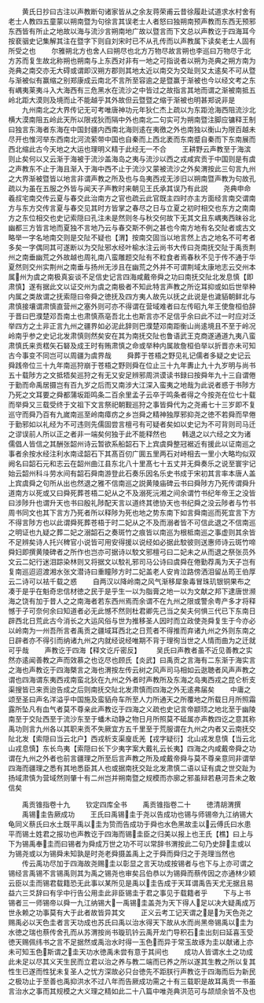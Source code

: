 <!-- { "loadSidebar": true } -->
　　黄氏日抄曰古注以声教断句诸家皆从之余友蒋荣甫云昔徐履赴试道求水村舍有老士人教四五童蒙以朔南暨为句徐言其误老士人者怒曰独朔南预声教而东西无预邪东西皆有所止之地故以海与流沙言朔南地广故以暨言而下文总以声教讫于四海耳今按裵骃史记集解其注在暨字下则自刘宋时已不从孔传而以声教属下读矣老士人固有所受之也
　　尔雅朔北方也舍人曰朔尽也北方万物尽故言朔也李巡曰万物尽于北方苏而复生故北称朔也朔南与上东西对非有一地之可指说者以朔为尧典之朔方南为尧典之南交亦无大碍或谓即汉朔方郡则其地太近以南交为交趾则又太逺矣不可从暨与渐被似有赢缩之别郑康成云南北不言所至容逾之是暨赢于渐被也今以经文考之东有嵎夷莱夷斗入大海西有三危黑水在流沙之中皆过之故指言其地而谓之渐被南抵五岭北距大漠则及境而止不能越乎其外故但云暨暨之缩于渐被也明甚郑说非是
　　九州南北之大界传记无可考唯唐神功元年狄仁杰上疏以为东距沧海西阻流沙北横大漠南阻五岭此天所以限戎狄而隔中外也南北二句实可为朔南暨注脚应镛释王制曰独言东海者东海在中国封疆内西南北海则逺在夷徼之外也南独以衡山为限百越未尽开也惟河举东西南北河流萦带中国也自秦而上西北袤而东南蹙自秦而下东南展而西北缩此古今天地之大运也理明义精于此经无一不合
　　王耕野云声教至于海滨则止矣何以又云渐于海被于流沙盖海岛之夷与流沙以西之戎咸宾贡于中国则是有虞之声教东不止于海且渐入于海中西不止于流沙又蒙被流沙之外矣渭按此三句言九州之大界渐被暨皆以地言非谓声教之所及也与岛夷西戎无涉旧以朔南暨声教为句故孔疏以为虽在五服之外皆与闻天子声教时来朝见王氏承其误乃有此説
　　尧典申命羲叔宅南交传云夏与春交此治南方之官也疏云此官既主四时亦主方面经言南交谓南方与东方交传言夏与春交见其时方皆掌之春尽之日与立夏之初时相交也东方之南南方之东位相交也史记索隠曰孔注未是然则冬与秋交何故下无其文且东嵎夷西昧谷北幽都三方皆言地而夏独不言地乃云与春交斯不例之甚也今南方地有名交阯者或古文略举一字名地南交则是交阯不疑也【渭】按南交固当以地言然上古之地名不可考者多矣一字偶同其可遂断以为交阯邪水经叶榆水注云尚书大传曰尧南抚交阯于禹贡荆州之南垂幽荒之外故越也周礼南八蛮雕题交阯有不粒食者焉春秋不见于传不通于华夏然则交州实荆州之南垂与扬州无涉且在幽荒之外并不可谓荆域太康地志云交州本属州为虞之南极真妄谈不足信史记言四海咸戴帝舜之功曰南抚交阯北发息慎【即肃慎】遂有据此文以证交州为虞之南极者不知此特言声教之所讫耳抑或如后世举种内属之类故谓之抚索隠曰帝舜之徳抚及四方夷人故先以抚之此说是也濊貊朝鲜北与肃慎接壤谓肃慎直营州之塞外则可亦不得谓在营域难者曰左传昭九年王使詹桓伯辞于晋曰巴濮楚邓吾南土也肃慎燕亳吾北土也斯言亦不足信乎余曰此不过一时应对泛举四方之土非正言九州之疆界如必泥此辞则巴濮楚邓南距衡山尚逺境且不至于岭况岭南乎参之史记北发肃慎则然矣安在其为南抚交阯也鲁语武王克商遂通道九夷八蛮肃慎氏来贡楛矢石砮及成王时有贿肃慎之命或举种内属故詹桓伯举以折晋亦未可知古今事变不同岂可以周疆为虞界哉
　　舜葬于苍梧之野见礼记儒者多疑之史记云舜践帝位三十九年南巡狩崩于苍梧之野则舜在位止三十九年夀止九十九岁明与尚书五十载陟方之文抵牾矣巡狩之有无又安足辨邪周洪谟读书録曰按舜年九十三自谓倦于勤而命禹居摄岂有百九岁之后而又南涉大江深入蛮夷之地哉为此说者惑于书陟方乃死之文耳要之舜都蒲坂距鸣条二百余里孟子云卒于鸣条者得之今按尧在位七十载而举舜又三载受终于文祖下文言祭祀朝觐巡狩之事皆舜代为之尧甫七十三岁即不复巡守而舜乃百有九嵗南巡至岭南瘴疠之乡岂舜之精神独厚邪抑尧之徳不若舜而早倦于勤邪如以礼经为不可违则先儒固尝言檀弓有可疑者矣如以史记为不可背则司马迁之谬误前人所以正之者非一端矣何独于此不能释然也
　　韩退之以六经之文为诸儒倡人皆信之其酬张韶州诗云暂欲系船韶石下上宾虞舜整冠裾近有援此以证南巡之事者余按水经注利水南迳韶石下其髙百仞广圎五里两石对峙相去一里小大略均似双阙名曰韶石元和志云在韶州曲江县东北八十里髙七十五丈并无舜奏乐之说至寰宇记始云韶州科斗劳水间有韶石舜南游登此石奏乐因名乐史书成于宋初其言率本唐人盖上宾虞舜之句所从出也然退之雅不信南巡之説黄陵庙碑云书曰舜陟方乃死传谓舜升道南方以死或又曰舜死葬苍梧二妃从之不及溺死沅湘之间余谓竹书纪年帝王之没皆曰涉陟升也谓升天也书曰殷礼陟配天言以道终其徳协天也书纪舜之没云陟者与竹书周书同文也其下言方乃死者所以释陟为死也地之势东南下如言舜南巡而死宜言下方不得言陟方也以此谓舜死葬苍梧于时二妃从之不及而溺者皆不可信此退之不信南巡之明证也九疑之葬二妃之溺韶石之奏斑竹之痕皆以南巡为根柢南巡之事虚则其余皆不足辨矣诗人托兴稗官小说皆可用安得援以说经如必据此駮彼则送惠师诗云斑竹啼舜妇即撰黄陵碑者之所作也岂亦可据诗以駮文邪檀弓曰二妃未之从而退之祭张员外文云二妃行迷泪踪染林则又将据文以駮礼邪司马公诗曰虞舜在倦勤荐禹为天子岂有复南巡迢迢渡湘水张文潜诗曰重瞳陟方时二妃盖老人安肯泣路傍洒泪留丛筠王伯厚云二诗可以袪千载之惑
　　自两汉以降岭南之风气渐移犀象毒冒珠玑银铜果布之凑于是乎在魁奇忠信材徳之民于是乎生一以为脂膏之地一以为文献之邦下逮唐世濒海之饶有加于昔人之之南海者若东西州焉而余谓不在九州之限或警余粤产多才将释憾于子可奈何余曰知道者必无此憾不然则杜君卿先己当之矣夫何惧三代已下东南日辟西北日荒此古今消长之大运风俗与世为推移圣人因时而立政使尧舜复生于今亦必以岭南为一州吾所言者禹贡之疆域耳西北之日荒者不得推而弃诸九州之外则东南之日辟者亦不得引而纳诸九州之内就经说经唯期不背于理徇当世之人情而曲为之迁就可乎哉
　　声教讫于四海【释文讫斤密反】
　　吴氏曰声教者虽不近见善教之实然亦逺闻善教之声而效慕之也讫尽也顾氏【炎武】曰禹贡之言海有二东渐于海实言之海也声教讫于四海槩言之海也渭按左传云树之风声司马相如云逖聴者风声声教之谓也四海谓东夷西戎南蛮北狄在九州之外者时声教所及东海之岛夷西戎之昆仑析支渠搜皆已来贡迨告成之后则南抚交阯北发肃慎而四海之外无逺弗届矣
　　中庸之颂至圣曰声名洋溢乎中国施及蛮貊舟车所至人力所通天之所覆地之所载日月所照霜露所坠凡有血气者莫不尊亲此声教讫于四海之义疏也史记言帝颛顼之地北至于幽陵南至于交阯西至于流沙东至于蟠木动静之物日月所照莫不砥属亦声教四讫之意其称禹功则言九州各以其职来贡不失厥宜方五千里至于荒服谓在九州之内者又云南抚交阯北发【索隠曰当云北户】西戎析支渠廋氐羌【戎字疑衍】北山戎发息慎【当云北山戎息慎】东长鸟夷【索隠曰长下少夷字案大戴礼云长夷】四海之内咸戴帝舜之功谓在九州之外者也前言疆理之所至后言声教之所及咸戴帝舜与莫不尊亲意同非谓举四海而疆理之悉有其地悉臣其人也或据南抚交趾北发肃慎二语以证有虞之世交趾为扬域肃慎为营域然则肇十有二州岂并朔南暨之规模而亦廓之邪虽辩若悬河吾未之敢信矣













　　禹贡锥指卷十九
　　钦定四库全书
　　禹贡锥指卷二十
　　徳清胡渭撰
　　禹锡圭告厥成功
　　王氏曰禹锡圭于尧以告成功也锡与师锡帝九江纳锡大龟同义蔡氏曰水土既平禹以圭为贽而告成功于舜也水色黑故圭以云傅氏曰水患平而锡土姓君之报功也声教讫于四海而锡圭臣之归美以报上也王氏【樵】曰上与下为锡禹奉圭而曰锡者为舜成万世之功不可以常辞书渭按此二句乃史辞圭或以为锡尧或以为锡舜未知孰是时尧老舜摄盖禹上之于舜而舜归之于尧理当然也
　　传云禹功尽加于四海故尧赐圭以彰显之言天功成按锡者与也下与上亦可谓之锡经言禹锡不言锡禹则其为禹之锡尧也审矣吕伯恭以为锡舜而蔡传因之亦通林少颖云臣以圭而锡君载籍恐无此事以某所见是禹以圭告成于天耳谓禹告天尤无据且易益六三爻辞曰有孚中行告公用圭此非臣锡圭于君之事见于载籍者乎
　　下与上书锡者三一师锡帝以舜一九江纳锡大一禹锡圭盖尧为天下得人足以决大疑禹成万世永赖之功事莫有大于此者故皆异其文
　　正义云考工记天谓之是为天色尧之赐禹必以天色圭者言天功成也苏氏曰禹以治水得天下故从水而尚黑帝锡禹以圭为水徳之瑞也蔡传舍孔而从苏渭按尚书璇玑钤云禹开龙门导积石圭出刻曰延喜玉受徳天赐佩纬书之言不足据然或禹治水时得一玉色而异于常玉故琢为圭以献诸上亦未可知玉色斯谓之圭天功水徳禹未尝有意于其间也
　　成功人皆谓水土之功成此未足以尽其义天生民而立君以治之养与教二端而已养之所以遂其生教之所以复其性生已遂而性犹未复圣人之忧方深故必只台徳先不距朕行声教讫于四海而后为新民之极功止于至善也禹抑洪水不过八年而告厥成功需之十有三载职是故耳禹贡一书虽言治水之事而其规模之大义理之精如此二十八篇中唯尧典洪范可与颉颃余皆不及也
